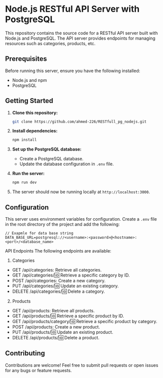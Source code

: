 # Node.js RESTful API Server with PostgreSQL

This repository contains the source code for a RESTful API server built with Node.js and PostgreSQL. The API server provides endpoints for managing resources such as categories, products, etc.

## Prerequisites

Before running this server, ensure you have the following installed:

- Node.js and npm
- PostgreSQL

## Getting Started

1. **Clone this repository:**

    ```bash
    git clone https://github.com/ahmed-226/RESTfull_pg_nodejs.git
    ```

2. **Install dependencies:**

    ```bash
    npm install
    ```

3. **Set up the PostgreSQL database:**

    - Create a PostgreSQL database.
    - Update the database configuration in `.env` file.

4. **Run the server:**

    ```bash
    npm run dev
    ```

5. The server should now be running locally at `http://localhost:3000`.

## Configuration

This server uses environment variables for configuration. Create a `.env` file in the root directory of the project and add the following:

```env
// Exapmle for data base string
DATA_BASE_URL=postgresql://<username>:<password>@<hostname>:<port>/<database_name>

```

API Endpoints
The following endpoints are available:

1. Categories
- GET /api/categories: Retrieve all categories.
- GET /api/categories/:id: Retrieve a specific category by ID.
- POST /api/categories: Create a new category.
- PUT /api/categories/:id: Update an existing category.
- DELETE /api/categories/:id: Delete a category.


2. Products
- GET /api/products: Retrieve all products.
- GET /api/products/:id: Retrieve a specific product by ID.
- GET /api/products/category/:id: Retrieve a specific product by category.
- POST /api/products: Create a new product.
- PUT /api/products/:id: Update an existing product.
- DELETE /api/products/:id: Delete a product.

## Contributing
Contributions are welcome! Feel free to submit pull requests or open issues for any bugs or feature requests.
